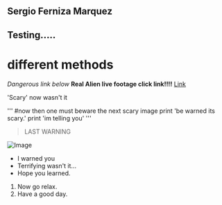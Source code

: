 Sergio Ferniza  Marquez
---
## Testing.....
# different methods

*Dangerous link below*
**Real Alien live footage click link!!!!**
[Link](https://youtu.be/bCoFfCgxBeM)

'Scary' 
now wasn't it

'''
#now then one must beware the next scary image
print 'be warned its scary.'
print 'im telling you'
'''
> LAST WARNING

![Image](https://files.wapa.pe/Wapa/2019/09/02/tiburon-disfraz-cuy-1567441028.png)

* I warned you
* Terrifying wasn't it...
* Hope you learned.

1. Now go relax.
2. Have a good day.
